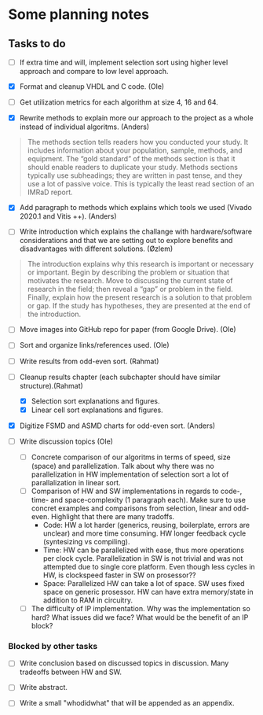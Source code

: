 # Some planning notes

## Tasks to do

- [ ] If extra time and will, implement selection sort using higher level approach and compare to low level approach.

- [x] Format and cleanup VHDL and C code. (Ole)

- [ ] Get utilization metrics for each algorithm at size 4, 16 and 64.

- [x] Rewrite methods to explain more our approach to the project as a whole instead of individual algoritms. (Anders)

> The methods section tells readers how you conducted your study. It includes information about your population, sample, methods, and equipment. The “gold standard” of the methods section is that it should enable readers to duplicate your study. Methods sections typically use subheadings; they are written in past tense, and they use a lot of passive voice. This is typically the least read section of an IMRaD report.

- [x] Add paragraph to methods which explains which tools we used (Vivado 2020.1 and Vitis ++). (Anders)

- [ ] Write introduction which explains the challange with hardware/software considerations and that we are setting out to explore benefits and disadvantages with different solutions. (Øzlem)

> The introduction explains why this research is important or necessary or important. Begin by describing the problem or situation that motivates the research. Move to discussing the current state of research in the field; then reveal a “gap” or problem in the field. Finally, explain how the present research is a solution to that problem or gap. If the study has hypotheses, they are presented at the end of the introduction.

- [ ] Move images into GitHub repo for paper (from Google Drive). (Ole)

- [ ] Sort and organize links/references used. (Ole)

- [ ] Write results from odd-even sort. (Rahmat)

- [ ] Cleanup results chapter (each subchapter should have similar structure).(Rahmat)
	- [x] Selection sort explanations and figures.
	- [x] Linear cell sort explanations and figures.

- [x] Digitize FSMD and ASMD charts for odd-even sort. (Anders)

- [ ] Write discussion topics (Ole)
	- [ ] Concrete comparison of our algoritms in terms of speed, size (space) and parallelization. Talk about why there was no parallelization in HW implementation of selection sort a lot of parallalization in linear sort.
	- [ ] Comparison of HW and SW implementations in regards to code-, time- and space-complexity (1 paragraph each). Make sure to use concret examples and comparisons from selection, linear and odd-even. Highlight that there are many tradoffs.
		- Code: HW a lot harder (generics, reusing, boilerplate, errors are unclear) and more time consuming. HW longer feedback cycle (syntesizing vs compiling).
		- Time: HW can be parallelized with ease, thus more operations per clock cycle. Parallelization in SW is not trivial and was not attempted due to single core platform. Even though less cycles in HW, is clockspeed faster in SW on prosessor??
		- Space: Parallelized HW can take a lot of space. SW uses fixed space on generic prosessor. HW can have extra memory/state in addition to RAM in circuitry.
	- [ ] The difficulty of IP implementation. Why was the implementation so hard? What issues did we face? What would be the benefit of an IP block?

### Blocked by other tasks

- [ ] Write conclusion based on discussed topics in discussion. Many tradeoffs between HW and SW.

- [ ] Write abstract.

- [ ] Write a small "whodidwhat" that will be appended as an appendix.
<!--stackedit_data:
eyJoaXN0b3J5IjpbLTIxNDE3Nzk2OTgsLTEzNDM4MjUzMTRdfQ
==
-->